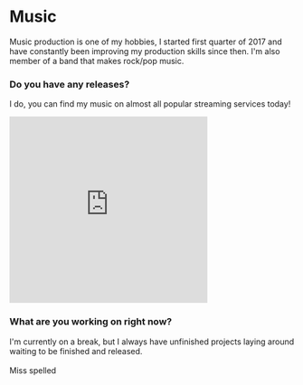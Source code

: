 # Music

Music production is one of my hobbies, I started first quarter of 2017 and have constantly been improving my production skills since then. I'm also member of a band that makes rock/pop music.


### Do you have any releases?
I do, you can find my music on almost all popular streaming services today!
<iframe src="https://open.spotify.com/embed/album/4pmOX6zRiDRwvobZJYH6ZG" width="350" height="330" frameborder="0" allowtransparency="true" allow="encrypted-media"></iframe>

### What are you working on right now?
I'm currently on a break, but I always have unfinished projects laying around waiting to be finished and released.
<br><br>
 Miss spelled 
